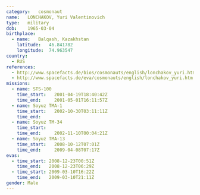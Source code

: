 ```yaml
---
category:	cosmonaut
name:	LONCHAKOV, Yuri Valentinovich 
type:	military
dob:	1965-03-04
birthplace:
  - name:	Balqash, Kazakhstan
    latitude:	46.841782
    longitude:	74.963547
country:
  - RUS
references:
  - http://www.spacefacts.de/bios/cosmonauts/english/lonchakov_yuri.htm
  - http://www.spacefacts.de/eva/cosmonauts/english/lonchakov_yuri.htm
missions:
  - name: STS-100
    time_start:   2001-04-19T18:40:42Z
    time_end:     2001-05-01T16:11:57Z
  - name: Soyuz TMA-1
    time_start:   2002-10-30T03:11:11Z
    time_end:     
  - name: Soyuz TM-34
    time_start:   
    time_end:     2002-11-10T00:04:21Z
  - name: Soyuz TMA-13
    time_start:   2008-10-12T07:01Z
    time_end:     2009-04-08T07:17Z
evas:
  - time_start: 2008-12-23T00:51Z
    time_end:   2008-12-23T06:29Z
  - time_start: 2009-03-10T16:22Z
    time_end:   2009-03-10T21:11Z
gender:	Male
---
```

